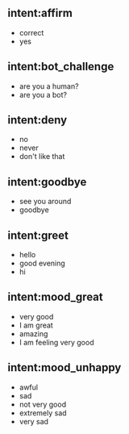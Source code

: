 ## intent:affirm
- correct
- yes

## intent:bot_challenge
- are you a human?
- are you a bot?

## intent:deny
- no
- never
- don't like that

## intent:goodbye
- see you around
- goodbye

## intent:greet
- hello
- good evening
- hi

## intent:mood_great
- very good
- I am great
- amazing
- I am feeling very good

## intent:mood_unhappy
- awful
- sad
- not very good
- extremely sad
- very sad

